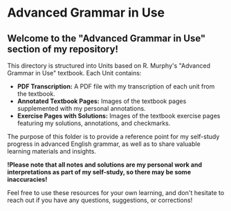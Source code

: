 # Advanced Grammar in Use
## Welcome to the "Advanced Grammar in Use" section of my repository!
This directory is structured into Units based on R. Murphy's "Advanced Grammar in Use" textbook. Each Unit contains:
- **PDF Transcription:** A PDF file with my transcription of each unit from the textbook.
- **Annotated Textbook Pages:** Images of the textbook pages supplemented with my personal annotations.
- **Exercise Pages with Solutions:** Images of the textbook exercise pages featuring my solutions, annotations, and checkmarks.

The purpose of this folder is to provide a reference point for my self-study progress in advanced English grammar, as well as to share valuable learning materials and insights.

**!Please note that all notes and solutions are my personal work and interpretations as part of my self-study, so there may be some inaccuracies!**

 Feel free to use these resources for your own learning, and don't hesitate to reach out if you have any questions, suggestions, or corrections!
